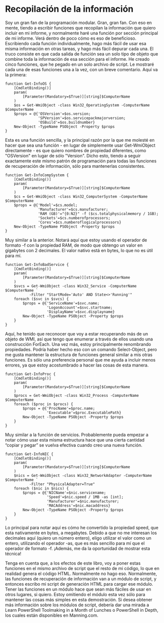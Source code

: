 # Recopilación de la información

Soy un gran fan de la programación modular. Gran, gran fan. Con eso en mente, tiendo a escribir funciones que recopilan la información que quiero incluir en mi informe, y normalmente haré una función por sección principal de mi informe. Verá dentro de poco cómo es eso de beneficioso. Escribiendo cada función individualmente, hago más fácil de usar esa misma información en otras tareas, y hago más fácil depurar cada una. El truco consiste en que cada salida de función sea un solo tipo de objeto que combine toda la información de esa sección para el informe. He creado cinco funciones, que he pegado en un solo archivo de script. Le mostraré cada una de esas funciones una a la vez, con un breve comentario. Aquí va la primera:

```
function Get-InfoOS {
    [CmdletBinding()]
    param(
        [Parameter(Mandatory=$True)][string]$ComputerName
    )
    $os = Get-WmiObject -class Win32_OperatingSystem -ComputerName $ComputerName
    $props = @{'OSVersion'=$os.version;
               'SPVersion'=$os.servicepackmajorversion;
               'OSBuild'=$os.buildnumber}
    New-Object -TypeName PSObject -Property $props
}
```

Esta es una función sencilla, y la principal razón por la que me molesté en hacer que sea una función - en lugar de simplemente usar Get-WmiObject directamente - es que quiero nombres de propiedad diferentes, como "OSVersion" en lugar de sólo "Version". Dicho esto, tiendo a seguir exactamente este mismo patrón de programación para todas las funciones de recuperación de información, sólo para mantenerlas consistentes.


```
function Get-InfoCompSystem {
    [CmdletBinding()]
    param(
        [Parameter(Mandatory=$True)][string]$ComputerName
    )
    $cs = Get-WmiObject -class Win32_ComputerSystem -ComputerName $ComputerName
    $props = @{'Model'=$cs.model;
               'Manufacturer'=$cs.manufacturer;
               'RAM (GB)'="{0:N2}" -f ($cs.totalphysicalmemory / 1GB);
               'Sockets'=$cs.numberofprocessors;
               'Cores'=$cs.numberoflogicalprocessors}
    New-Object -TypeName PSObject -Property $props
}
```

Muy similar a la anterior. Notará aquí que estoy usando el operador de formato -f con la propiedad RAM, de modo que obtengo un valor en gigabytes con 2 decimales. El valor nativo está en bytes, lo que no es útil para mí.

```
function Get-InfoBadService {
    [CmdletBinding()]
    param(
        [Parameter(Mandatory=$True)][string]$ComputerName
    )
    $svcs = Get-WmiObject -class Win32_Service -ComputerName $ComputerName `
           -Filter "StartMode='Auto' AND State<>'Running'"
    foreach ($svc in $svcs) {
        $props = @{'ServiceName'=$svc.name;
                   'LogonAccount'=$svc.startname;
                   'DisplayName'=$svc.displayname}
        New-Object -TypeName PSObject -Property $props
    }
}
```

Aquí, he tenido que reconocer que voy a estar recuperando más de un objeto de WMI, así que tengo que enumerar a través de ellos usando una construcción ForEach. Una vez más, estoy principalmente renombrando propiedades. Podría haber hecho eso con un comando Select-Object, pero me gusta mantener la estructura de funciones general similar a mis otras funciones. Es sólo una preferencia personal que me ayuda a incluir menos errores, ya que estoy acostumbrado a hacer las cosas de esta manera.

```
function Get-InfoProc {
    [CmdletBinding()]
    param(
        [Parameter(Mandatory=$True)][string]$ComputerName
    )
    $procs = Get-WmiObject -class Win32_Process -ComputerName $ComputerName
    foreach ($proc in $procs) { 
        $props = @{'ProcName'=$proc.name;
                   'Executable'=$proc.ExecutablePath}
        New-Object -TypeName PSObject -Property $props
    }
}
```

Muy similar a la función de servicios. Probablemente pueda empezar a notar cómo usar esta misma estructura hace que una cierta cantidad “copiar y pegar” se vuelva efectiva cuando creo una nueva función.

```
function Get-InfoNIC {
    [CmdletBinding()]
    param(
        [Parameter(Mandatory=$True)][string]$ComputerName
    )
    $nics = Get-WmiObject -class Win32_NetworkAdapter -ComputerName $ComputerName `
           -Filter "PhysicalAdapter=True"
    foreach ($nic in $nics) {      
        $props = @{'NICName'=$nic.servicename;
                   'Speed'=$nic.speed / 1MB -as [int];
                   'Manufacturer'=$nic.manufacturer;
                   'MACAddress'=$nic.macaddress}
        New-Object -TypeName PSObject -Property $props
    }
} 
```

Lo principal para notar  aquí es cómo he convertido la propiedad speed, que esta nativamente en bytes, a megabytes. Debido a que no me interesan los decimales aquí (quiero un número entero), eligo utilizar  el valor como un entero, utilizando el operador -as, que es más sencillo para mí que el operador de formato -f. ¡Además, me da la oportunidad de mostrar esta técnica!

Tenga en cuenta que, a los efectos de este libro, voy a poner estas funciones en el mismo archivo de script que el resto de mi código, lo que en realidad genera el código HTML. Normalmente no hago eso. Normalmente, las funciones de recuperación de información van a un módulo de script, y entonces escribo mi script de generación HTML para cargar ese módulo. Tener las funciones en un módulo hace que sean más fáciles de usar en otros lugares, si quiero. Estoy omitiendo el módulo esta vez sólo para mantener las cosas más simples en esta demostración. Si desea obtener más información sobre los módulos de script, debería dar una mirada a Learn PowerShell Toolmaking in a Month of Lunches o  PowerShell in Depth, los cuales están disponibles en Manning.com.
